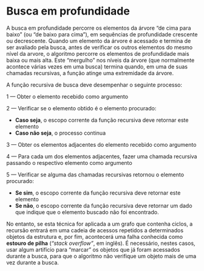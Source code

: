 # Busca em profundidade
A busca em profundidade percorre os elementos da árvore “de cima para baixo” (ou “de baixo para cima”), em sequências de profundidade crescente ou decrescente. Quando um elemento da árvore é acessado e termina de ser avaliado pela busca, antes de verificar os outros elementos do mesmo nível da arvore, o algoritmo percorre os elementos de profundidade mais baixa ou mais alta. Este “mergulho” nos níveis da árvore (que normalmente acontece várias vezes em uma busca) termina quando, em uma de suas chamadas recursivas, a função atinge uma extremidade da árvore.

A função recursiva de busca deve desempenhar o seguinte processo:

1 — Obter o elemento recebido como argumento

2 — Verificar se o elemento obtido é o elemento procurado:

-   **Caso seja**, o escopo corrente da função recursiva deve retornar este elemento
-   **Caso não seja**, o processo continua

3 — Obter os elementos adjacentes do elemento recebido como argumento

4 — Para cada um dos elementos adjacentes, fazer uma chamada recursiva passando o respectivo elemento como argumento

5 — Verificar se alguma das chamadas recursivas retornou o elemento procurado:

-   **Se sim**, o escopo corrente da função recursiva deve retornar este elemento
-   **Se não**, o escopo corrente da função recursiva deve retornar um dado que indique que o elemento buscado não foi encontrado.

No entanto, se esta técnica for aplicada a um grafo que contenha ciclos, a recursão entrará em uma cadeia de acessos repetidos a determinados objetos da estrutura e, por fim, acontecerá uma falha conhecida como **estouro de pilha** (_“stack overflow”_, em inglês). É necessário, nestes casos, usar algum artifício para “marcar” os objetos que já foram acessados durante a busca, para que o algoritmo não verifique um objeto mais de uma vez durante a busca.
